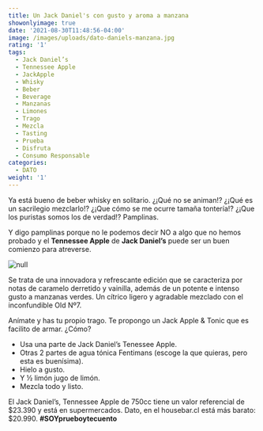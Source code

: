 ```yaml
---
title: Un Jack Daniel's con gusto y aroma a manzana
showonlyimage: true
date: '2021-08-30T11:48:56-04:00'
image: /images/uploads/dato-daniels-manzana.jpg
rating: '1'
tags:
  - Jack Daniel’s
  - Tennessee Apple
  - JackApple
  - Whisky
  - Beber
  - Beverage
  - Manzanas
  - Limones
  - Trago
  - Mezcla
  - Tasting
  - Prueba
  - Disfruta
  - Consumo Responsable
categories:
  - DATO
weight: '1'
---
```

Ya está bueno de beber whisky en solitario. ¿¡Qué no se animan!? ¿¡Qué es un sacrilegio mezclarlo!? ¿¡Que cómo se me ocurre tamaña tontería!? ¿¡Que los puristas somos los de verdad!? Pamplinas.

<!--more-->

Y digo pamplinas porque no le podemos decir NO a algo que no hemos probado y el **Tennessee Apple** de **Jack Daniel’s** puede ser un buen comienzo para atreverse.

![null](/images/uploads/dato-daniels-manzana.jpg)

Se trata de una innovadora y refrescante edición que se caracteriza por notas de caramelo derretido y vainilla, además de un potente e intenso gusto a manzanas verdes. Un cítrico ligero y agradable mezclado con el inconfundible Old Nº7.

Anímate y has tu propio trago. Te propongo un Jack Apple & Tonic que es facilito de armar. ¿Cómo?

* Usa una parte de Jack Daniel’s Tenessee Apple. 
* Otras 2 partes de agua tónica Fentimans (escoge la que quieras, pero esta es buenísima).
* Hielo a gusto.
* Y ½ limón jugo de limón.
* Mezcla todo y listo.

El Jack Daniel’s, Tennessee Apple de 750cc tiene un valor referencial de $23.390 y está en supermercados. Dato, en el housebar.cl está más barato: $20.990. **\#SOYprueboytecuento**
